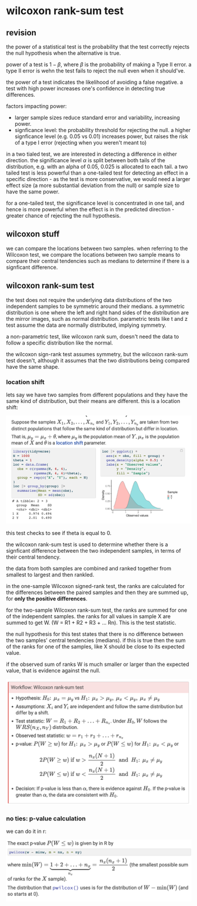# wilcoxon rank-sum test

## revision

the power of a statistical test is the probability that the test correctly rejects the null hypothesis when the alternative is true.

power of a test is $1 - \beta$, where $\beta$ is the probability of making a Type II error. a type II error is wehn the test fails to reject the null even when it should've.

the power of a test indicates the likelihood of avoiding a false negative. a test with high power increases one's confidence in detecting true differences.

factors impacting power:

- larger sample sizes reduce standard error and variability, increasing power.
- signficance level: the probability threshold for rejecting the null. a higher signficance level (e.g. 0.05 vs 0.01) increases power, but raises the risk of a type I error (rejecting when you weren't meant to)

in a two tialed test, we are interested in detecting a difference in either direction. the significance level $\alpha$ is split between both tails of the distribution, e.g. with an alpha of 0.05, 0.025 is allocated to each tail. a two tailed test is less powerful than a one-tailed test for detecting an effect in a specific direction - as the test is more conservative, we would need a larger effect size (a more substantial deviation from the null) or sample size to have the same power.

for a one-tailed test, the significance level is concentrated in one tail, and hence is more powerful when the effect is in the predicted direction - greater chance of rejecting the null hypothesis.

## wilcoxon stuff

we can compare the locations between two samples. when referring to the Wilcoxon test, we compare the locations between two sample means to compare their central tendencies such as medians to determine if there is a signficant difference.

## wilcoxon rank-sum test

the test does not require the underlying data distributions of the two independent samples to be symmetric around their medians. a symmetric distribution is one where the left and right hand sides of the distribution are the mirror images, such as normal distribution. parametric tests like t and z test assume the data are normally distributed, implying symmetry.

a non-parametric test, like wilcoxon rank sum, doesn't need the data to follow a specific distribution like the normal.

the wilcoxon sign-rank test assumes symmetry, but the wilcoxon rank-sum test doesn't, although it assumes that the two distributions being compared have the same shape.

### location shift

lets say we have two samples from different populations and they have the same kind of distribution, but their means are different. this is a location shift:

<p align="center">
    <img src="https://github.com/infernocadet/data2002/blob/main/graphics/ls.png" width="auto" height="auto">
</p>

this test checks to see if theta is equal to 0.

the wilcoxon rank-sum test is used to determine whether there is a signficant difference between the two independent samples, in terms of their central tendency.

the data from both samples are combined and ranked together from smallest to largest and then rankled.

in the one-sample Wilcoxon signed-rank test, the ranks are calculated for the differences between the paired samples and then they are summed up, for **only the positive differences**.

for the two-sample Wilcoxon rank-sum test, the ranks are summed for one of the independent samples. the ranks for all values in sample X are summed to get W. (W = R1 + R2 + R3 + ... Rn). This is the test statistic.

the null hypothesis for this test states that there is no difference between the two samples' central tendencies (medians). if this is true then the sum of the ranks for one of the samples, like X should be close to its expected value.

if the observed sum of ranks W is much smaller or larger than the expected value, that is evidence against the null.

<p align="center">
    <img src="https://github.com/infernocadet/data2002/blob/main/graphics/p0.png" width="auto" height="auto">
</p>

### no ties: p-value calculation

we can do it in r:

<p align="center">
    <img src="https://github.com/infernocadet/data2002/blob/main/graphics/wrs.png" width="auto" height="auto">
</p>

